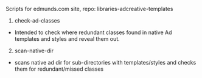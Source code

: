 Scripts for edmunds.com site, repo: libraries-adcreative-templates

1. check-ad-classes
- Intended to check where redundant classes found in native Ad templates and styles and reveal them out.

2. scan-native-dir
- scans native ad dir for sub-directories with templates/styles and checks them for redundant/missed classes


